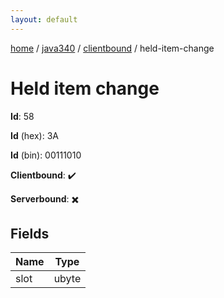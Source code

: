 ```yaml
---
layout: default
---
```


[home](/)  /  [java340](/protocol/java340)  /  [clientbound](/protocol/java340/clientbound)  /  held-item-change

# Held item change

**Id**: 58

**Id** (hex): 3A

**Id** (bin): 00111010

**Clientbound**: ✔️

**Serverbound**: ✖️

## Fields

Name | Type
---|---
slot | ubyte
